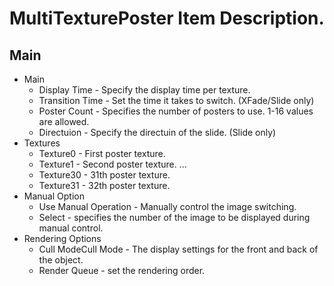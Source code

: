 # MultiTexturePoster Item Description.
## Main
* Main
    * Display Time - Specify the display time per texture.
    * Transition Time - Set the time it takes to switch. (XFade/Slide only) 
    * Poster Count - Specifies the number of posters to use. 1-16 values are allowed.
    * Directuion - Specify the directuin of the slide. (Slide only)
* Textures
    * Texture0 - First poster texture.
    * Texture1 - Second poster texture.
                ...
    * Texture30 - 31th poster texture.
    * Texture31 - 32th poster texture.
* Manual Option
    * Use Manual Operation - Manually control the image switching.
    * Select - specifies the number of the image to be displayed during manual control.
* Rendering Options
    * Cull ModeCull Mode -  The display settings for the front and back of the object.
    * Render Queue - set the rendering order.